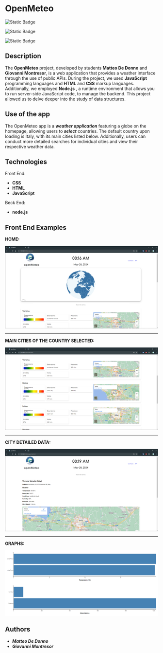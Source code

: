 # **OpenMeteo**

![Static Badge](https://img.shields.io/badge/Meteo-blue)

![Static Badge](https://img.shields.io/badge/beckend-node.js-green?logo=node.js)

![Static Badge](https://img.shields.io/badge/project%20status-development-red)

## **Description**

The **OpenMeteo** project, developed by students **Matteo De Donno** and **Giovanni Montresor**, is a web application that provides a weather interface through the use of public APIs. During the project, we used **JavaScript** programming languages and **HTML** and **CSS**  markup languages. Additionally, we employed **Node.js** , a runtime environment that allows you to run server-side JavaScript code, to manage the backend. This project allowed us to delve deeper into the study of data structures.

## **Use of the app**

The OpenMeteo app is a ***weather application*** featuring a globe on the homepage, allowing users to ***select*** countries. The default country upon loading is Italy, with its main cities listed below. Additionally, users can conduct more detailed searches for individual cities and view their respective weather data.

## **Technologies**

Front End:

- **CSS**
- **HTML**
- **JavaScript**

Beck End:

- **node.js**

## Front End Examples

**HOME:**

![home.png](img/README/home.png)

---













**MAIN CITIES OF THE COUNTRY SELECTED:**


![main_cities.png](img/README/main_cities.png)

---

**CITY DETAILED DATA:**


![detailed_data_1.png](img/README/city_detailed_data_1.png)

---

**GRAPHS:**


![detailed_data_2.png](img/README/city_detailed_data_2.png)

## **Authors**

- ***Matteo De Donno***
- ***Giovanni Montresor***
